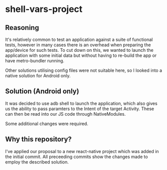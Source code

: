# shell-vars-project

## Reasoning

It's relatively common to test an application against a suite of functional tests, however in many cases there is an overhead when preparing the app/device for such tests. To cut down on this, we wanted to launch the application with some initial data but without having to re-build the app or have metro-bundler running.

Other solutions utilising config files were not suitable here, so I looked into a native solution for Android only.

## Solution (Android only)

It was decided to use adb shell to launch the application, which also gives us the ability to pass paramters to the Intent of the target Activity. These can then be read into our JS code through NativeModules.

Some additional changes were required.

## Why this repository?

I've applied our proposal to a new react-native project which was added in the initial commit. All preceeding commits show the changes made to employ the described solution.
